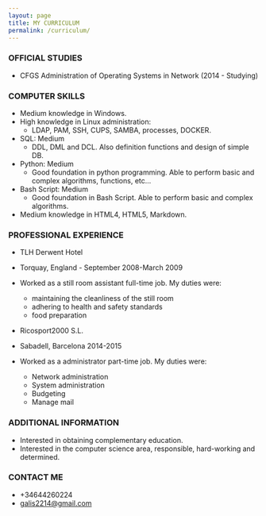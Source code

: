 ```yaml
---
layout: page
title: MY CURRICULUM
permalink: /curriculum/
---
```


### **OFFICIAL STUDIES**
  * CFGS Administration of Operating Systems in Network (2014 - Studying)


### **COMPUTER SKILLS**
  * Medium knowledge in Windows.
  * High knowledge in Linux administration:
     * LDAP, PAM, SSH, CUPS, SAMBA, processes, DOCKER. 
  * SQL: Medium
     * DDL, DML and DCL. Also definition functions and design of simple DB. 
  * Python: Medium
     * Good foundation in python programming. Able to perform basic and complex algorithms, functions, etc...
  * Bash Script: Medium
     * Good foundation in Bash Script. Able to perform basic and complex algorithms.
  * Medium knowledge in HTML4, HTML5, Markdown. 


### **PROFESSIONAL EXPERIENCE**
  * TLH Derwent Hotel
  * Torquay, England - September 2008-March 2009
  * Worked as a still room assistant full-time job. My duties were:
      * maintaining the cleanliness of the still room
      * adhering to health and safety standards
      * food preparation

 

  * Ricosport2000 S.L.
  * Sabadell, Barcelona 2014-2015
  * Worked as a administrator part-time job. My duties were:
      * Network administration
      * System administration
      * Budgeting
      * Manage mail


### **ADDITIONAL INFORMATION**

* Interested in obtaining complementary education.
* Interested in the computer science area, responsible, hard-working and determined.


### **CONTACT ME**

* +34644260224
* [galis2214@gmail.com](mailto:galis2214@gmail.com)
